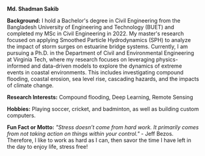 <b>Md. Shadman Sakib</b>

<b>Background:</b> I hold a Bachelor's degree in Civil Engineering from the Bangladesh University of Engineering and Technology (BUET) and completed my MSc in Civil Engineering in 2022. My master's research focused on applying Smoothed Particle Hydrodynamics (SPH) to analyze the impact of storm surges on estuarine bridge systems. Currently, I am pursuing a Ph.D. in the Department of Civil and Environmental Engineering at Virginia Tech, where my research focuses on leveraging physics-informed and data-driven models to explore the dynamics of extreme events in coastal environments. This includes investigating compound flooding, coastal erosion, sea level rise, cascading hazards, and the impacts of climate change.

<b>Research Interests:</b> Compound flooding, Deep Learning, Remote Sensing

<b>Hobbies:</b> Playing soccer, cricket, and badminton, as well as building custom computers.

<b>Fun Fact or Motto:</b> <i>"Stress doesn’t come from hard work. It primarily comes from not taking action on things within your control."</i> - Jeff Bezos. Therefore, I like to work as hard as I can, then savor the time I have left in the day to enjoy life, stress free!